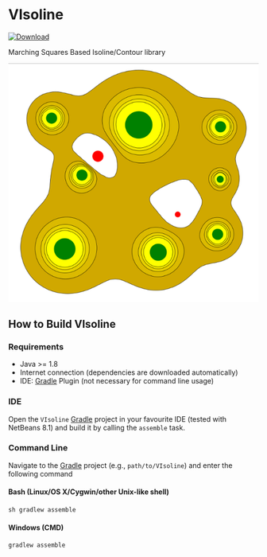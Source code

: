 # VIsoline
[ ![Download](https://api.bintray.com/packages/miho/VIsoline/VIsoline/images/download.svg) ](https://bintray.com/miho/VIsoline/VIsoline/_latestVersion)

Marching Squares Based Isoline/Contour library

![](/resources/img/screenshot-01.png)

## How to Build VIsoline

### Requirements

- Java >= 1.8
- Internet connection (dependencies are downloaded automatically)
- IDE: [Gradle](http://www.gradle.org/) Plugin (not necessary for command line usage)

### IDE

Open the `VIsoline` [Gradle](http://www.gradle.org/) project in your favourite IDE (tested with NetBeans 8.1) and build it
by calling the `assemble` task.

### Command Line

Navigate to the [Gradle](http://www.gradle.org/) project (e.g., `path/to/VIsoline`) and enter the following command

#### Bash (Linux/OS X/Cygwin/other Unix-like shell)

    sh gradlew assemble
    
#### Windows (CMD)

    gradlew assemble
